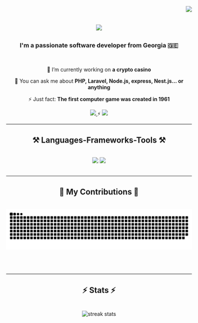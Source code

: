 <img align="right" src="https://visitor-badge.laobi.icu/badge?page_id=boo01/boo01" />

<h1 align="center">
    <img src="https://readme-typing-svg.herokuapp.com/?font=Righteous&size=35&center=true&vCenter=true&width=500&height=70&duration=4000&lines=Hi+There!+👋;" />
</h1>

<h3 align="center">I'm a passionate software developer from Georgia 🇬🇪</h3>

<br/>

<div align="center">
 
 🔭 I’m currently working on **a crypto casino**
 

💬 You can ask me about **PHP, Laravel, Node.js, express, Nest.js... or anything**

⚡ Just fact: **The first computer game was created in 1961**

 </div>
 
<div align="center"> 
  <a href="mailto:pedro.zurab.gabisonia@gmail.com">
    <img src="https://img.shields.io/badge/Gmail-333333?style=for-the-badge&logo=gmail&logoColor=red" />
  </a>
    ⚡
  <a href="https://www.linkedin.com/in/zurab-gabisonia" target="_blank">
    <img src="https://img.shields.io/badge/LinkedIn-0077B5?style=for-the-badge&logo=linkedin&logoColor=white" target="_blank" />
  </a>
  
</div>

 <hr/>
 
<h2 align="center">⚒️ Languages-Frameworks-Tools ⚒️</h2>
<br/>
<div align="center">
    <img src="https://skillicons.dev/icons?i=javascript,typescript,vue,bootstrap,html,css,jquery,vscode,phpstorm,github,figma,git" />
    <img src="https://skillicons.dev/icons?i=php,laravel,nodejs,express,nestjs,redis,rabbitmq,firebase,mongodb,elasticsearch,postgresql,mysql,docker" />
    <br>
</div>

<br/>
<hr/>

<div align="center">
  <h2>🐍 My Contributions 🐍</h2>
  <br>
  <img alt="snake eating my contributions" src="https://raw.githubusercontent.com/boo01/boo01/output/github-contribution-grid-snake.svg" />
  
  <br/><br/>
</div>

<hr/>

<h2 align="center">⚡ Stats ⚡</h2>
<br>
<div align=center>
  <img width=400 src="https://github-readme-streak-stats-salesp07.vercel.app/?user=boo01&&hide_total_contributions=true&count_private=true&theme=react&border_radius=10" alt="streak stats"/>
  
  <br/>
  
</div>






<br/>
